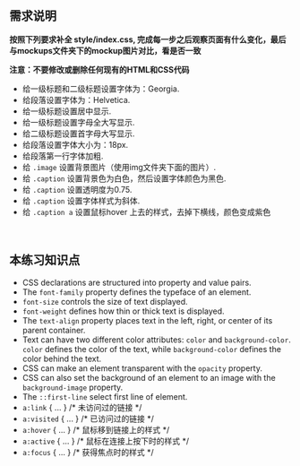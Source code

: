 ## 需求说明

**按照下列要求补全 style/index.css, 完成每一步之后观察页面有什么变化，最后与mockups文件夹下的mockup图片对比，看是否一致**

**注意：不要修改或删除任何现有的HTML和CSS代码**

- 给一级标题和二级标题设置字体为：Georgia. 
- 给段落设置字体为：Helvetica.
- 给一级标题设置居中显示.
- 给一级标题设置字母全大写显示.
- 给二级标题设置首字母大写显示.
- 给段落设置字体大小为：18px.
- 给段落第一行字体加粗.
- 给 `.image` 设置背景图片（使用img文件夹下面的图片）. 
- 给 `.caption` 设置背景色为白色，然后设置字体颜色为黑色.
- 给 `.caption` 设置透明度为0.75.
- 给 `.caption` 设置字体样式为斜体.
- 给 `.caption a` 设置鼠标hover 上去的样式，去掉下横线，颜色变成紫色

<br>
  
## 本练习知识点
- CSS declarations are structured into property and value pairs.
- The `font-family` property defines the typeface of an element.
- `font-size` controls the size of text displayed.
- `font-weight` defines how thin or thick text is displayed.
- The `text-align` property places text in the left, right, or center of its parent container.
- Text can have two different color attributes: `color` and `background-color`. `color` defines the color of the text, while `background-color` defines the color behind the text.
- CSS can make an element transparent with the `opacity` property.
- CSS can also set the background of an element to an image with the `background-image` property.
- The `::first-line` select first line of element.
- `a:link`    { ... }   /* 未访问过的链接 */
- `a:visited` { ... }   /* 已访问过的链接 */ 
- `a:hover`   { ... }   /* 鼠标移到链接上的样式 */
- `a:active`  { ... }   /* 鼠标在连接上按下时的样式 */
- `a:focus`   { ... }   /* 获得焦点时的样式 */

